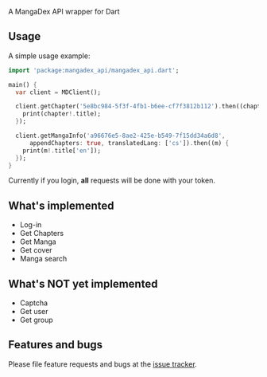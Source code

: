 A MangaDex API wrapper for Dart

## Usage

A simple usage example:

```dart
import 'package:mangadex_api/mangadex_api.dart';

main() {
  var client = MDClient();

  client.getChapter('5e8bc984-5f3f-4fb1-b6ee-cf7f3812b112').then((chapter) {
    print(chapter!.title);
  });

  client.getMangaInfo('a96676e5-8ae2-425e-b549-7f15dd34a6d8',
      appendChapters: true, translatedLang: ['cs']).then((m) {
    print(m!.title['en']);
  });
}
```

Currently if you login, **all** requests will be done with your token.

## What's implemented
- Log-in
- Get Chapters
- Get Manga
- Get cover
- Manga search

## What's NOT yet implemented
- Captcha
- Get user
- Get group

## Features and bugs

Please file feature requests and bugs at the [issue tracker][tracker].

[tracker]: https://github.com/hernikplays/mangadex-dart-api/issues
